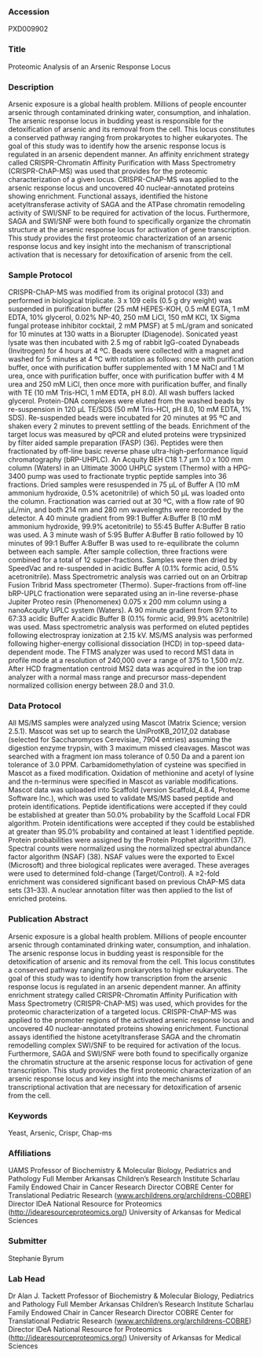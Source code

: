 ### Accession
PXD009902

### Title
Proteomic Analysis of an Arsenic Response Locus

### Description
Arsenic exposure is a global health problem. Millions of people encounter arsenic through contaminated drinking water, consumption, and inhalation. The arsenic response locus in budding yeast is responsible for the detoxification of arsenic and its removal from the cell. This locus constitutes a conserved pathway ranging from prokaryotes to higher eukaryotes. The goal of this study was to identify how the arsenic response locus is regulated in an arsenic dependent manner. An affinity enrichment strategy called CRISPR-Chromatin Affinity Purification with Mass Spectrometry (CRISPR-ChAP-MS) was used that provides for the proteomic characterization of a given locus. CRISPR-ChAP-MS was applied to the arsenic response locus and uncovered 40 nuclear-annotated proteins showing enrichment. Functional assays, identified the histone acetyltransferase activity of SAGA and the ATPase chromatin remodeling activity of SWI/SNF to be required for activation of the locus.  Furthermore, SAGA and SWI/SNF were both found to specifically organize the chromatin structure at the arsenic response locus for activation of gene transcription. This study provides the first proteomic characterization of an arsenic response locus and key insight into the mechanism of transcriptional activation that is necessary for detoxification of arsenic from the cell.

### Sample Protocol
CRISPR-ChAP-MS was modified from its original protocol (33) and performed in biological triplicate. 3 x 109 cells (0.5 g dry weight) was suspended in purification buffer (25 mM HEPES-KOH, 0.5 mM EGTA, 1 mM EDTA, 10% glycerol, 0.02% NP-40, 250 mM LiCl, 150 mM KCl, 1X Sigma fungal protease inhibitor cocktail, 2 mM PMSF) at 5 mL/gram and sonicated for 10 minutes at 130 watts in a Biorupter (Diagenode). Sonicated yeast lysate was then incubated with 2.5 mg of rabbit IgG-coated Dynabeads (Invitrogen) for 4 hours at 4 ºC. Beads were collected with a magnet and washed for 5 minutes at 4 ºC with rotation as follows: once with purification buffer, once with purification buffer supplemented with 1 M NaCl and 1 M urea, once with purification buffer, once with purification buffer with 4 M urea and 250 mM LiCl, then once more with purification buffer, and finally with TE (10 mM Tris-HCl, 1 mM EDTA, pH 8.0). All wash buffers lacked glycerol. Protein-DNA complexes were eluted from the washed beads by re-suspension in 120 µL TE/SDS (50 mM Tris-HCl, pH 8.0, 10 mM EDTA, 1% SDS). Re-suspended beads were incubated for 20 minutes at 95 ºC and shaken every 2 minutes to prevent settling of the beads. Enrichment of the target locus was measured by qPCR and eluted proteins were trypsinized by filter aided sample preparation (FASP) (36). Peptides were then fractionated by off-line basic reverse phase ultra-high-performance liquid chromatography (bRP-UHPLC). An Acquity BEH C18 1.7 µm 1.0 x 100 mm column (Waters) in an Ultimate 3000 UHPLC system (Thermo) with a HPG-3400 pump was used to fractionate tryptic peptide samples into 36 fractions. Dried samples were resuspended in 75 µL of Buffer A (10 mM ammonium hydroxide, 0.5% acetonitrile) of which 50 µL was loaded onto the column. Fractionation was carried out at 30 ºC, with a flow rate of 90 µL/min, and both 214 nm and 280 nm wavelengths were recorded by the detector. A 40 minute gradient from 99:1 Buffer A:Buffer B (10 mM ammonium hydroxide, 99.9% acetonitrile) to 55:45 Buffer A:Buffer B ratio was used. A 3 minute wash of 5:95 Buffer A:Buffer B ratio followed by 10 minutes of 99:1 Buffer A:Buffer B was used to re-equilibrate the column between each sample. After sample collection, three fractions were combined for a total of 12 super-fractions. Samples were then dried by SpeedVac and re-suspended in acidic Buffer A (0.1% formic acid, 0.5% acetronitrile). Mass Spectrometric analysis was carried out on an Orbitrap Fusion Tribrid Mass spectrometer (Thermo). Super-fractions from off-line bRP-UPLC fractionation were separated using an in-line reverse-phase Jupiter Proteo resin (Phenomenex) 0.075 x 200 mm column using a nanoAcquity UPLC system (Waters). A 90 minute gradient from 97:3 to 67:33 acidic Buffer A:acidic Buffer B (0.1% formic acid, 99.9% acetonitrile) was used. Mass spectrometric analysis was performed on eluted peptides following electrospray ionization at 2.15 kV. MS/MS analysis was performed following higher-energy collisional dissociation (HCD) in top-speed data-dependent mode. The FTMS analyzer was used to record MS1 data in profile mode at a resolution of 240,000 over a range of 375 to 1,500 m/z. After HCD fragmentation centroid MS2 data was acquired in the ion trap analyzer with a normal mass range and precursor mass-dependent normalized collision energy between 28.0 and 31.0.

### Data Protocol
All MS/MS samples were analyzed using Mascot (Matrix Science; version 2.5.1). Mascot was set up to search the UniProtKB_2017_02 database (selected for Saccharomyces Cerevisiae, 7904 entries) assuming the digestion enzyme trypsin, with 3 maximum missed cleavages. Mascot was searched with a fragment ion mass tolerance of 0.50 Da and a parent ion tolerance of 3.0 PPM. Carbamidomethylation of cysteine was specified in Mascot as a fixed modification. Oxidation of methionine and acetyl of lysine and the n-terminus were specified in Mascot as variable modifications. Mascot data was uploaded into Scaffold (version Scaffold_4.8.4, Proteome Software Inc.), which was used to validate MS/MS based peptide and protein identifications. Peptide identifications were accepted if they could be established at greater than 50.0% probability by the Scaffold Local FDR algorithm. Protein identifications were accepted if they could be established at greater than 95.0% probability and contained at least 1 identified peptide.  Protein probabilities were assigned by the Protein Prophet algorithm (37). Spectral counts were normalized using the normalized spectral abundance factor algorithm (NSAF) (38).  NSAF values were the exported to Excel (Microsoft) and three biological replicates were averaged. These averages were used to determined fold-change (Target/Control). A ≥2-fold enrichment was considered significant based on previous ChAP-MS data sets (31–33). A nuclear annotation filter was then applied to the list of enriched proteins.

### Publication Abstract
Arsenic exposure is a global health problem. Millions of people encounter arsenic through contaminated drinking water, consumption, and inhalation. The arsenic response locus in budding yeast is responsible for the detoxification of arsenic and its removal from the cell. This locus constitutes a conserved pathway ranging from prokaryotes to higher eukaryotes. The goal of this study was to identify how transcription from the arsenic response locus is regulated in an arsenic dependent manner. An affinity enrichment strategy called CRISPR-Chromatin Affinity Purification with Mass Spectrometry (CRISPR-ChAP-MS) was used, which provides for the proteomic characterization of a targeted locus. CRISPR-ChAP-MS was applied to the promoter regions of the activated arsenic response locus and uncovered 40 nuclear-annotated proteins showing enrichment. Functional assays identified the histone acetyltransferase SAGA and the chromatin remodelling complex SWI/SNF to be required for activation of the locus. Furthermore, SAGA and SWI/SNF were both found to specifically organize the chromatin structure at the arsenic response locus for activation of gene transcription. This study provides the first proteomic characterization of an arsenic response locus and key insight into the mechanisms of transcriptional activation that are necessary for detoxification of arsenic from the cell.

### Keywords
Yeast, Arsenic, Crispr, Chap-ms

### Affiliations
UAMS
Professor of Biochemistry & Molecular Biology, Pediatrics and Pathology Full Member Arkansas Children’s Research Institute  Scharlau Family Endowed Chair in Cancer Research Director COBRE Center for Translational Pediatric Research (www.archildrens.org/archildrens-COBRE) Director IDeA National Resource for Proteomics (http://idearesourceproteomics.org/) University of Arkansas for Medical Sciences

### Submitter
Stephanie Byrum

### Lab Head
Dr Alan J. Tackett
Professor of Biochemistry & Molecular Biology, Pediatrics and Pathology Full Member Arkansas Children’s Research Institute  Scharlau Family Endowed Chair in Cancer Research Director COBRE Center for Translational Pediatric Research (www.archildrens.org/archildrens-COBRE) Director IDeA National Resource for Proteomics (http://idearesourceproteomics.org/) University of Arkansas for Medical Sciences


